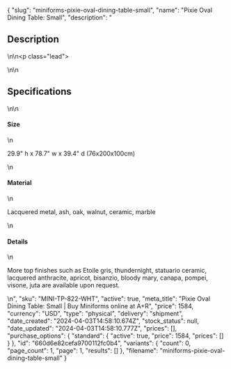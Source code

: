 {
  "slug": "miniforms-pixie-oval-dining-table-small",
  "name": "Pixie Oval Dining Table: Small",
  "description": "<h2>Description</h2>\n<!-- split -->\n<p class=\"lead\"><br></p>\n<!-- split -->\n<h2>Specifications</h2>\n<!-- split -->\n<h4>Size</h4>\n<p>29.9\" h x 78.7\" w x 39.4\" d (76x200x100cm)</p>\n<h4>Material</h4>\n<p>Lacquered metal, ash, oak, walnut, ceramic, marble</p>\n<h4>Details</h4>\n<p>More top finishes such as Etoile gris, thundernight, statuario ceramic, lacquered anthracite, apricot, bisanzio, bloody mary, canapa, pompei, visone, juta are available upon request.</p>\n<quillbot-extension-portal></quillbot-extension-portal>",
  "sku": "MINI-TP-822-WHT",
  "active": true,
  "meta_title": "Pixie Oval Dining Table: Small | Buy Miniforms online at A+R",
  "price": 1584,
  "currency": "USD",
  "type": "physical",
  "delivery": "shipment",
  "date_created": "2024-04-03T14:58:10.674Z",
  "stock_status": null,
  "date_updated": "2024-04-03T14:58:10.777Z",
  "prices": [],
  "purchase_options": {
    "standard": {
      "active": true,
      "price": 1584,
      "prices": []
    }
  },
  "id": "660d6e82cefa9700112fc0b4",
  "variants": {
    "count": 0,
    "page_count": 1,
    "page": 1,
    "results": []
  },
  "filename": "miniforms-pixie-oval-dining-table-small"
}